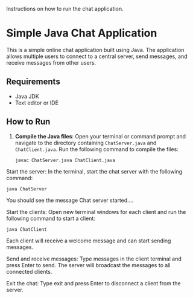 Instructions on how to run the chat application.


# Simple Java Chat Application

This is a simple online chat application built using Java. The application allows multiple users to connect to a central server, send messages, and receive messages from other users.

## Requirements

- Java JDK
- Text editor or IDE

## How to Run

1. **Compile the Java files**:
   Open your terminal or command prompt and navigate to the directory containing `ChatServer.java` and `ChatClient.java`. Run the following command to compile the files:

   ```sh
   javac ChatServer.java ChatClient.java
   ```

    
Start the server: In the terminal, start the chat server with the following command:

```shell
java ChatServer
```

You should see the message Chat server started....

Start the clients:
Open new terminal windows for each client and run the following command to start a client:

```shell
java ChatClient
```

Each client will receive a welcome message and can start sending messages.

Send and receive messages:
Type messages in the client terminal and press Enter to send. The server will broadcast the messages to all connected clients.

Exit the chat:
Type exit and press Enter to disconnect a client from the server.